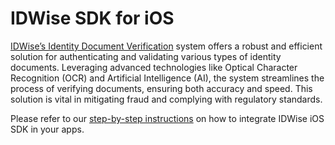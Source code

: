 # IDWise SDK for iOS

[IDWise’s Identity Document Verification](https://docs.idwise.com/docs/document-verification) system offers a robust and efficient solution for authenticating and validating various types of identity documents. Leveraging advanced technologies like Optical Character Recognition (OCR) and Artificial Intelligence (AI), the system streamlines the process of verifying documents, ensuring both accuracy and speed. This solution is vital in mitigating fraud and complying with regulatory standards.


Please refer to our [step-by-step instructions](https://docs.idwise.com/docs/simple-sdk) on how to integrate IDWise iOS SDK in your apps.
